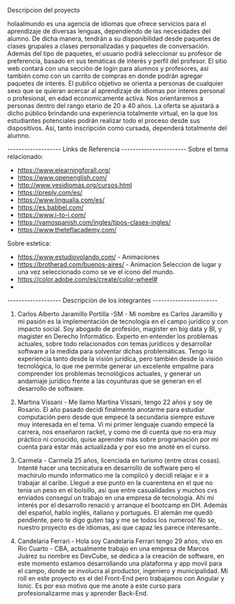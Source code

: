 Descripcion del proyecto

holaalmundo es una agencia de idiomas que ofrece servicios para el aprendizaje de diversas lenguas, dependiendo de las necesidades del alumno.
De dicha manera, tendrán a su disponibilidad desde paquetes de clases grupales a clases personalizadas y paquetes de conversación. 
Además del tipo de paquetes, el usuario podrá seleccionar su profesor de preferencia, basado en sus temáticas de interés y perfil del profesor.
El sitio web contará con una sección de login para alumnos y profesores, así también como con un carrito de compras en donde podrán agregar paquetes de interés. 
El publico objetivo se orienta a personas de cualquier sexo que se quieran acercar al aprendizaje de idiomas por  interes personal o profesional, en edad economicamente activa. Nos orientaremos a personas dentro del rango etario de 20 a 40 años.
La oferta se ajustará a dicho público brindando una experiencia totalmente virtual, en la que los estudiantes potenciales podrán realizar todo el proceso desde sus dispositivos. Así, tanto inscripción como cursada, dependerá totalmente del alumno.

------------------- Links de Referencia  -----------------------
Sobre el tema relacionado:
  - https://www.elearningforall.org/
  - https://www.openenglish.com/
  - http://www.yesidiomas.org/cursos.html
  - https://preply.com/es/
  - https://www.lingualia.com/es/
  - https://es.babbel.com/
  - https://www.i-to-i.com/
  - https://vamospanish.com/ingles/tipos-clases-ingles/
  - https://www.theteflacademy.com/

Sobre estetica: 
   - https://www.estudiovolando.com/  - Animaciones 
   - https://brotherad.com/buenos-aires/ - Animacion Seleccion de lugar y una vez seleccionado como se ve el icono del mundo.
   - https://color.adobe.com/es/create/color-wheel# 
   - 

------------------- Descripción de los integrantes -----------------------

1. Carlos Alberto Jaramillo Portilla -SM - Mi nombre es Carlos Jaramillo y mi pasión es la implementación de tecnología en el campo jurídico y con impacto social. Soy abogado de profesión, magister en big data y BI, y magister en Derecho Informático. Experto en entender los problemas actuales, sobre todo relacionados con temas jurídicos y desarrollar software a la medida para solventar dichas problemáticas. Tengo la experiencia tanto desde la visión jurídica, pero también desde la visión tecnológica, lo que me permite generar un excelente empalme para comprender los problemas tecnológicos actuales, y generar un andamiaje jurídico frente a las coyunturas que se generan en el desarrollo de software. 

2. Martina Vissani - Me llamo Martina Vissani, tengo 22 años y soy de Rosario. El año pasado decidí finalmente anotarme para estudiar computación pero desde que empecé la secundaria siempre estuve muy interesada en el tema. Vi mi primer lenguaje 
cuando empecé la carrera, nos enseñaron racket, y como me di cuenta que no era muy práctico ni conocido, quise 
aprender más sobre programación por mi cuenta para estar más actualizada y por eso me anoté en el curso. 

3. Carmela - Carmela 25 años, licenciada en turismo (entre otras cosas). 
Intenté hacer una tecnicatura en desarrollo de software pero el machirulo mundo informatico me la complicó y decidí relajar e ir a trabajar al caribe.
Llegué a ese punto en la cuarentena en el que no tenia un peso en el bolsillo, asi que entre casualidades y muchos cvs enviados conseguí un trabajo en una empresa de tecnología. Ahí mi interés por el desarrollo renació y arranque el bootcamp en DH.
Además del español, hablo inglés, italiano y portugués. El alemán me quedó pendiente, pero te digo guten tag y me se todos los numeros! No se, nuestro proyecto es de idiomas, asi que capaz les parece interesante..

4. Candelaria Ferrari - Hola soy Candelaria Ferrari tengo 29 años, vivo en Rio Cuarto - CBA, actualmente trabajo en una empresa de Marcos Juárez su nombre es DevCube, se dedica a la creación de software, en este momento estamos desarrollando una plataforma y app movil para el campo, donde se involucra al productor, ingeniero y municipalidad. Mi roll en este proyecto es el del Front-End pero trabajamos con Angular y Ionic. Es por eso motivo que me anote a este curso para profesionalizarme mas y aprender Back-End. 


